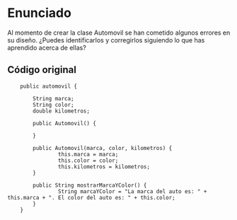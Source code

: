 # Enunciado 

Al momento de crear la clase Automovil se han cometido algunos errores en su diseño. ¿Puedes identificarlos y corregirlos siguiendo lo que has aprendido acerca de ellas?

## Código original
``` 
    public automovil {
        
        String marca;
        String color;
        double kilometros;

        public Automovil() {

        }

        public Automovil(marca, color, kilometros) {
                this.marca = marca;
                this.color = color;
                this.kilometros = kilometros;
        }

        public String mostrarMarcaYColor() {
                String marcaYColor = "La marca del auto es: " + this.marca + ". El color del auto es: " + this.color;
        }
    }
```